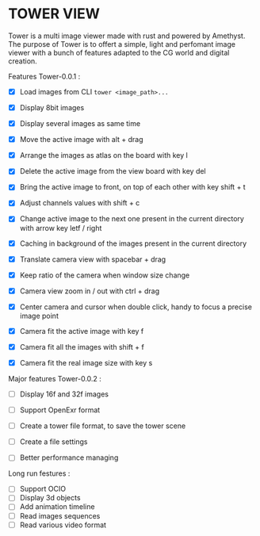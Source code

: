 # TOWER VIEW

Tower is a multi image viewer made with rust and powered by Amethyst.
The purpose of Tower is to offert a simple, light and perfomant image viewer with
a bunch of features adapted to the CG world and digital creation.

Features Tower-0.0.1 : 

* [x] Load images from CLI `tower <image_path>...`
* [x] Display 8bit images
* [x] Display several images as same time
* [x] Move the active image with alt + drag
* [x] Arrange the images as atlas on the board with key l
* [x] Delete the active image from the view board with key del
* [x] Bring the active image to front, on top of each other with key shift + t
* [x] Adjust channels values with shift + c
* [x] Change active image to the next one present in the current directory with arrow key letf / right
* [x] Caching in background of the images present in the current directory
* [x] Translate camera view with spacebar + drag 
* [x] Keep ratio of the camera when window size change
* [x] Camera view zoom in / out with ctrl + drag
* [x] Center camera and cursor when double click, handy to focus a precise image point
* [x] Camera fit the active image with key f
* [x] Camera fit all the images with shift + f
* [x] Camera fit the real image size with key s


Major features Tower-0.0.2 : 

* [ ] Display 16f and 32f images
* [ ] Support OpenExr format
* [ ] Create a tower file format, to save the tower scene
* [ ] Create a file settings
* [ ] Better performance managing


Long run festures : 
* [ ] Support OCIO
* [ ] Display 3d objects
* [ ] Add animation timeline
* [ ] Read images sequences
* [ ] Read various video format